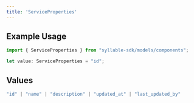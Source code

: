 ```yaml
---
title: 'ServiceProperties'
---
```


## Example Usage

```typescript
import { ServiceProperties } from "syllable-sdk/models/components";

let value: ServiceProperties = "id";
```

## Values

```typescript
"id" | "name" | "description" | "updated_at" | "last_updated_by"
```